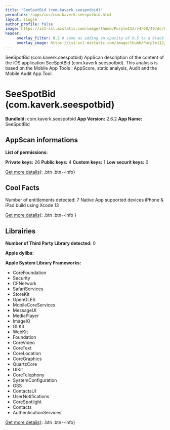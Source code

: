 ```yaml
---
title: "SeeSpotBid (com.kaverk.seespotbid)"
permalink: /apps/ios/com.kaverk.seespotbid.html
layout: single
author_profile: false
image: https://is1-ssl.mzstatic.com/image/thumb/Purple112/v4/68/49/dc/6849dc7a-eca9-5f29-c52c-1b37bb781c5b/AppIcon-0-1x_U007emarketing-0-7-0-85-220.png/512x512bb.jpg
header: 
     overlay_filter: 0.5 # same as adding an opacity of 0.5 to a black background
     overlay_image: https://is1-ssl.mzstatic.com/image/thumb/Purple112/v4/68/49/dc/6849dc7a-eca9-5f29-c52c-1b37bb781c5b/AppIcon-0-1x_U007emarketing-0-7-0-85-220.png/512x512bb.jpg
---
```

SeeSpotBid (com.kaverk.seespotbid) AppScan description of the content of the iOS application SeeSpotBid (com.kaverk.seespotbid). This analysis is based on the Mobile App Tools : AppScore, static analysis, Audit and the Mobile Audit App Tool.

# SeeSpotBid (com.kaverk.seespotbid)

**BundleId:** com.kaverk.seespotbid
**App Version:** 2.6.2
**App Name:** SeeSpotBid


## AppScan informations 

**List of permissions:** 
  
  
**Private keys:** 26
**Public keys:** 4
**Custom keys:** 1
**Low securit keys:** 0
  
[Get more details](/pricing.html){: .btn .btn--info}

## Cool Facts

Number of entitlements detected: 7
Native App
supported devices iPhone & iPad
build using Xcode 13
  
[Get more details](/pricing.html){: .btn .btn--info }

## Librairies 
**Number of Third Party Library detected:** 0


**Apple dylibs:**


**Apple System Library Frameworks:**
- CoreFoundation
- Security
- CFNetwork
- SafariServices
- StoreKit
- OpenGLES
- MobileCoreServices
- MessageUI
- MediaPlayer
- ImageIO
- GLKit
- WebKit
- Foundation
- CoreVideo
- CoreText
- CoreLocation
- CoreGraphics
- QuartzCore
- UIKit
- CoreTelephony
- SystemConfiguration
- GSS
- ContactsUI
- UserNotifications
- CoreSpotlight
- Contacts
- AuthenticationServices


  
[Get more details](/pricing.html){: .btn .btn--info}

